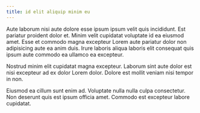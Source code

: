```yaml
---
title: id elit aliquip minim eu
---
```


Aute laborum nisi aute dolore esse ipsum ipsum velit quis incididunt. Est pariatur proident dolor et. Minim velit cupidatat voluptate id ea eiusmod amet. Esse et commodo magna excepteur Lorem aute pariatur dolor non adipisicing aute ea anim duis. Irure laboris aliqua laboris elit consequat quis ipsum aute commodo ea ullamco ea excepteur.

Nostrud minim elit cupidatat magna excepteur. Laborum sint aute dolor est nisi excepteur ad ex dolor Lorem dolor. Dolore est mollit veniam nisi tempor in non.

Eiusmod ea cillum sunt enim ad. Voluptate nulla nulla culpa consectetur. Non deserunt quis est ipsum officia amet. Commodo est excepteur labore cupidatat.